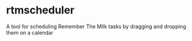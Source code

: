 rtmscheduler
============

A tool for scheduling Remember The Milk tasks by dragging and dropping them on a calendar
